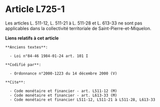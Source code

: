 # Article L725-1

Les articles L. 511-12, L. 511-21 à L. 511-28 et L. 613-33 ne sont pas applicables dans la collectivité territoriale de
Saint-Pierre-et-Miquelon.

**Liens relatifs à cet article**

	**Anciens textes**:

	  - Loi n°84-46 1984-01-24 art. 101 I

	**Codifié par**:

	  - Ordonnance n°2000-1223 du 14 décembre 2000 (V)

	**Cite**:

	  - Code monétaire et financier - art. L511-12 (M)
	  - Code monétaire et financier - art. L613-33 (M)
	  - Code monétaire et financier L511-12, L511-21 à L511-28, L613-33

